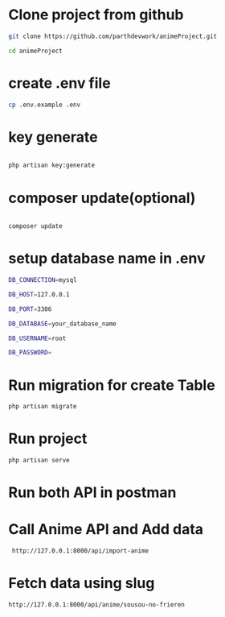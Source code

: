 # Clone project from github

```bash
git clone https://github.com/parthdevwork/animeProject.git
```

```bash
cd animeProject
```

# create .env file

```bash
cp .env.example .env
```

# key generate
```bash

php artisan key:generate
```

# composer update(optional)
```bash

composer update
```


# setup database name in .env

```bash
DB_CONNECTION=mysql
```

```bash
DB_HOST=127.0.0.1
```

```bash
DB_PORT=3306
```

```bash
DB_DATABASE=your_database_name
```

```bash
DB_USERNAME=root
```

```bash
DB_PASSWORD=
```

# Run migration for create Table

```bash
php artisan migrate
```

# Run project

```bash
php artisan serve
```

# Run both API in postman

# Call Anime API and Add data

```bash
 http://127.0.0.1:8000/api/import-anime

```

# Fetch data using slug

```bash
http://127.0.0.1:8000/api/anime/sousou-no-frieren
```

